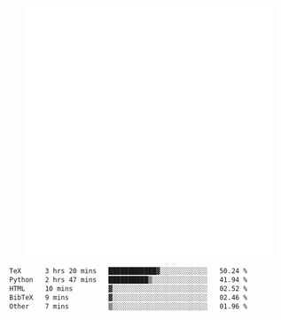 <div align="center">
    <a href="https://konst.fish">
        <img src="https://raw.githubusercontent.com/konstfish/konstfish/master/fish.svg" alt="Logo" width="450"/>
    </a>
</div>

<!--START_SECTION:waka-->
```text
TeX      3 hrs 20 mins   ████████████▓░░░░░░░░░░░░   50.24 % 
Python   2 hrs 47 mins   ██████████▒░░░░░░░░░░░░░░   41.94 % 
HTML     10 mins         ▓░░░░░░░░░░░░░░░░░░░░░░░░   02.52 % 
BibTeX   9 mins          ▓░░░░░░░░░░░░░░░░░░░░░░░░   02.46 % 
Other    7 mins          ▒░░░░░░░░░░░░░░░░░░░░░░░░   01.96 % 
```
<!--END_SECTION:waka-->
